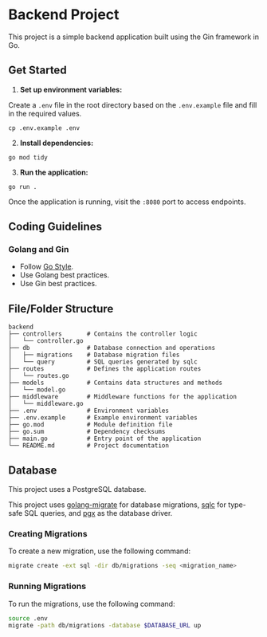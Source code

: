 # Backend Project

This project is a simple backend application built using the Gin framework in Go.

## Get Started

1. **Set up environment variables:**

Create a `.env` file in the root directory based on the `.env.example` file and fill in the required values.

```
cp .env.example .env
```

2. **Install dependencies:**

```
go mod tidy
```

3. **Run the application:**

```
go run .
```

Once the application is running, visit the `:8080` port to access endpoints.

## Coding Guidelines

### Golang and Gin

- Follow [Go Style](https://google.github.io/styleguide/go/).
- Use Golang best practices.
- Use Gin best practices.

## File/Folder Structure

```
backend
├── controllers       # Contains the controller logic
│   └── controller.go
├── db                # Database connection and operations
│   ├── migrations    # Database migration files
│   └── query         # SQL queries generated by sqlc
├── routes            # Defines the application routes
│   └── routes.go
├── models            # Contains data structures and methods
│   └── model.go
├── middleware        # Middleware functions for the application
│   └── middleware.go
├── .env              # Environment variables
├── .env.example      # Example environment variables
├── go.mod            # Module definition file
├── go.sum            # Dependency checksums
├── main.go           # Entry point of the application
└── README.md         # Project documentation
```

## Database

This project uses a PostgreSQL database.

This project uses [golang-migrate](https://github.com/golang-migrate/migrate) for database migrations, [sqlc](https://sqlc.dev/) for type-safe SQL queries, and [pgx](https://github.com/jackc/pgx) as the database driver.

### Creating Migrations

To create a new migration, use the following command:

```sh
migrate create -ext sql -dir db/migrations -seq <migration_name>
```

### Running Migrations

To run the migrations, use the following command:

```sh
source .env
migrate -path db/migrations -database $DATABASE_URL up
```
